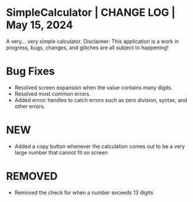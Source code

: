 # SimpleCalculator | CHANGE LOG | May 15, 2024
A very... very simple calculator. Disclaimer: This application is a work in progress, bugs, changes, and glitches are all subject to happening!
# Bug Fixes
- Resolved screen expansion when the value contains many digits.
- Resolved most common errors.
- Added errror handles to catch errors such as zero division, syntax, and other errors.
# NEW
- Added a copy button whenever the calculation comes out to be a very large number that cannot fit on screen
# REMOVED
- Removed the check for when a number exceeds 13 digits 

